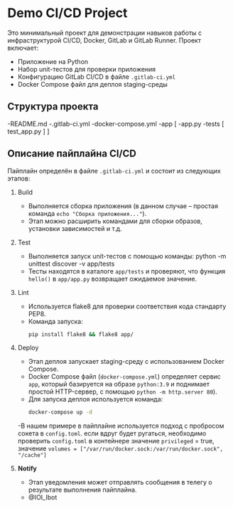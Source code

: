 # Demo CI/CD Project

Это минимальный проект для демонстрации навыков работы с инфраструктурой CI/CD, Docker, GitLab и GitLab Runner. Проект включает:
- Приложение на Python
- Набор unit-тестов для проверки приложения
- Конфигурацию GitLab CI/CD в файле `.gitlab-ci.yml`
- Docker Compose файл для деплоя staging-среды

## Структура проекта
-README.md
-.gitlab-ci.yml
-docker-compose.yml
-app
    [
        -app.py
        -tests
        [
            test_app.py
        ]
    ]

## Описание пайплайна CI/CD

Пайплайн определён в файле `.gitlab-ci.yml` и состоит из следующих этапов:

1. Build 
   - Выполняется сборка приложения (в данном случае – простая команда `echo "Сборка приложения..."`).
   - Этап можно расширить командами для сборки образов, установки зависимостей и т.д.

2. Test
   - Выполняется запуск unit-тестов с помощью команды:
     python -m unittest discover -v app/tests
   - Тесты находятся в каталоге `app/tests` и проверяют, что функция `hello()` в `app/app.py` возвращает ожидаемое значение.

3. Lint
   - Используется flake8 для проверки соответствия кода стандарту PEP8.
   - Команда запуска:
     ```bash
     pip install flake8 && flake8 app/
     ```

4. Deploy
   - Этап деплоя запускает staging-среду с использованием Docker Compose.
   - Docker Compose файл (`docker-compose.yml`) определяет сервис `app`, который базируется на образе `python:3.9` и поднимает простой HTTP-сервер, с помощью `python -m http.server 80`).
   - Для запуска деплоя используется команда:
     ```bash
     docker-compose up -d
     ```
   -В нашем примере в пайплайне используется подход с пробросом сокета в `config.toml`.
   если вдруг будет ругаться, необходимо проверить `config.toml` в контейнере 
   значение `privileged` = true, значение `volumes = ["/var/run/docker.sock:/var/run/docker.sock", "/cache"]`

5. **Notify** 
   - Этап уведомления может отправлять сообщения в телегу о результате выполнения пайплайна.
   - @IOI_Ibot